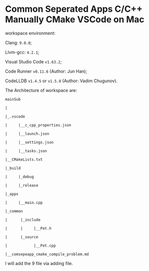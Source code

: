 # Common Seperated Apps C/C++ Manually CMake VSCode on Mac

workspace environment:

Clang: `9.0.0`;

Llvm-gcc: `4.2.1`;

Visual Studio Code `v1.63.2`;

Code Runner `v0.11.6` (Author: Jun Han);

CodeLLDB `v1.4.5` or `v1.5.0` (Author: Vadim Chugunov).

The Architecture of workspace are:

    mainSub

    |

    |_.vscode

    |     |__c_cpp_properties.json

    |     |__launch.json

    |     |__settings.json

    |     |__tasks.json

    |__CMakeLists.txt
    
    |_build
    
    |     |_debug
    
    |     |_release
    
    |_apps
    
    |     |__main.cpp
    
    |_common
          
    |      |_include
          
    |      |     |__Pet.h
          
    |      |_source
    
    |            |__Pet.cpp
   
    |__comsepeapp_cmake_compile_problem.md
I will add the 9 file via adding file.
